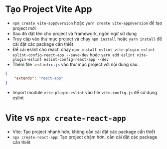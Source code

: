# Tạo Project Vite App
- `npm create vite-app@version` hoặc `yarn create vite-app@version` để tạo project mới
- Sau đó đặt tên cho project và framework, ngôn ngữ sử dụng
- Truy cập vào thư mục project và chạy `npm install` hoặc `yarn install` để cài đặt các package cần thiết
- Để cài eslint cho react, chạy `npm install eslint vite-plugin-eslint eslint-config-react-app --save-dev` hoặc `yarn add eslint vite-plugin-eslint eslint-config-react-app --dev`
- Thêm file `.eslintrc.js` vào thư mục project với nội dung sau:
```json
{
    "extends": "react-app"
}
```
- Import module `vite-plugin-eslint` vào file `vite.config.js` để sử dụng eslint
# Vite vs `npx create-react-app`
- Vite: Tạo project nhanh hơn, không cần cài đặt các package cần thiết
- `npx create-react-app`: Tạo project chậm hơn, cần cài đặt các package cần thiết